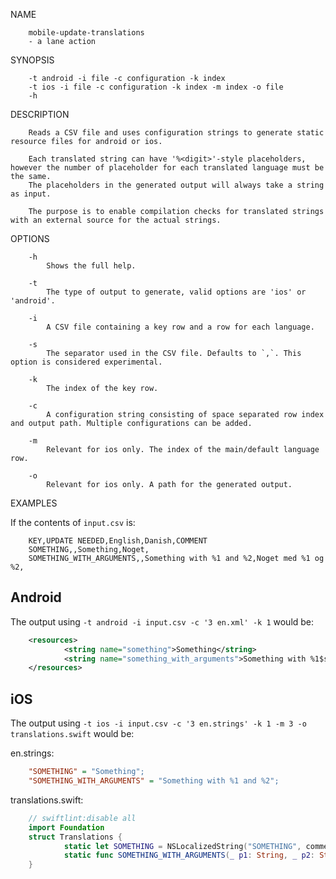 NAME
```
    mobile-update-translations
    - a lane action
```

SYNOPSIS
```
    -t android -i file -c configuration -k index
    -t ios -i file -c configuration -k index -m index -o file
    -h
```

DESCRIPTION
```
    Reads a CSV file and uses configuration strings to generate static resource files for android or ios.

    Each translated string can have '%<digit>'-style placeholders, however the number of placeholder for each translated language must be the same.
    The placeholders in the generated output will always take a string as input.

    The purpose is to enable compilation checks for translated strings with an external source for the actual strings.
```

OPTIONS
```
    -h
        Shows the full help.

    -t
        The type of output to generate, valid options are 'ios' or 'android'.

    -i
        A CSV file containing a key row and a row for each language.

    -s
        The separator used in the CSV file. Defaults to `,`. This option is considered experimental.

    -k
        The index of the key row.

    -c
        A configuration string consisting of space separated row index and output path. Multiple configurations can be added.

    -m
        Relevant for ios only. The index of the main/default language row.

    -o
        Relevant for ios only. A path for the generated output.
```

EXAMPLES

If the contents of `input.csv` is:

```csv
    KEY,UPDATE NEEDED,English,Danish,COMMENT
    SOMETHING,,Something,Noget,
    SOMETHING_WITH_ARGUMENTS,,Something with %1 and %2,Noget med %1 og %2,
```

Android
---

The output using `-t android -i input.csv -c '3 en.xml' -k 1` would be:

```xml
    <resources>
            <string name="something">Something</string>
            <string name="something_with_arguments">Something with %1$s and %2$s</string>
    </resources>
```

iOS
---

The output using `-t ios -i input.csv -c '3 en.strings' -k 1 -m 3 -o translations.swift` would be:

en.strings:

```ini
    "SOMETHING" = "Something";
    "SOMETHING_WITH_ARGUMENTS" = "Something with %1 and %2";
```

translations.swift:

```swift
    // swiftlint:disable all
    import Foundation
    struct Translations {
            static let SOMETHING = NSLocalizedString("SOMETHING", comment: "")
            static func SOMETHING_WITH_ARGUMENTS(_ p1: String, _ p2: String) -> String { return NSLocalizedString("SOMETHING_WITH_ARGUMENTS", comment: "").replacingOccurrences(of: "%1", with: p1).replacingOccurrences(of: "%2", with: p2) }
    }
```
